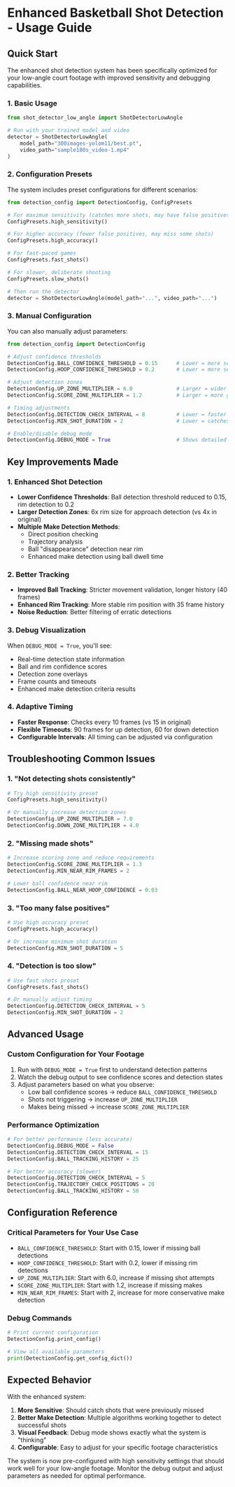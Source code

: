 # Enhanced Basketball Shot Detection - Usage Guide

## Quick Start

The enhanced shot detection system has been specifically optimized for your low-angle court footage with improved sensitivity and debugging capabilities.

### 1. Basic Usage

```python
from shot_detector_low_angle import ShotDetectorLowAngle

# Run with your trained model and video
detector = ShotDetectorLowAngle(
    model_path="300images-yolom11/best.pt",
    video_path="sample180s_video-1.mp4"
)
```

### 2. Configuration Presets

The system includes preset configurations for different scenarios:

```python
from detection_config import DetectionConfig, ConfigPresets

# For maximum sensitivity (catches more shots, may have false positives)
ConfigPresets.high_sensitivity()

# For higher accuracy (fewer false positives, may miss some shots)
ConfigPresets.high_accuracy()

# For fast-paced games
ConfigPresets.fast_shots()

# For slower, deliberate shooting
ConfigPresets.slow_shots()

# Then run the detector
detector = ShotDetectorLowAngle(model_path="...", video_path="...")
```

### 3. Manual Configuration

You can also manually adjust parameters:

```python
from detection_config import DetectionConfig

# Adjust confidence thresholds
DetectionConfig.BALL_CONFIDENCE_THRESHOLD = 0.15      # Lower = more sensitive
DetectionConfig.HOOP_CONFIDENCE_THRESHOLD = 0.2       # Lower = more sensitive

# Adjust detection zones
DetectionConfig.UP_ZONE_MULTIPLIER = 6.0              # Larger = wider detection area
DetectionConfig.SCORE_ZONE_MULTIPLIER = 1.2           # Larger = more generous scoring

# Timing adjustments
DetectionConfig.DETECTION_CHECK_INTERVAL = 8          # Lower = faster response
DetectionConfig.MIN_SHOT_DURATION = 2                 # Lower = catches quicker shots

# Enable/disable debug mode
DetectionConfig.DEBUG_MODE = True                     # Shows detailed info on screen
```

## Key Improvements Made

### 1. Enhanced Shot Detection
- **Lower Confidence Thresholds**: Ball detection threshold reduced to 0.15, rim detection to 0.2
- **Larger Detection Zones**: 6x rim size for approach detection (vs 4x in original)
- **Multiple Make Detection Methods**: 
  - Direct position checking
  - Trajectory analysis
  - Ball "disappearance" detection near rim
  - Enhanced make detection using ball dwell time

### 2. Better Tracking
- **Improved Ball Tracking**: Stricter movement validation, longer history (40 frames)
- **Enhanced Rim Tracking**: More stable rim position with 35 frame history
- **Noise Reduction**: Better filtering of erratic detections

### 3. Debug Visualization
When `DEBUG_MODE = True`, you'll see:
- Real-time detection state information
- Ball and rim confidence scores
- Detection zone overlays
- Frame counts and timeouts
- Enhanced make detection criteria results

### 4. Adaptive Timing
- **Faster Response**: Checks every 10 frames (vs 15 in original)
- **Flexible Timeouts**: 90 frames for up detection, 60 for down detection
- **Configurable Intervals**: All timing can be adjusted via configuration

## Troubleshooting Common Issues

### 1. "Not detecting shots consistently"
```python
# Try high sensitivity preset
ConfigPresets.high_sensitivity()

# Or manually increase detection zones
DetectionConfig.UP_ZONE_MULTIPLIER = 7.0
DetectionConfig.DOWN_ZONE_MULTIPLIER = 4.0
```

### 2. "Missing made shots"
```python
# Increase scoring zone and reduce requirements
DetectionConfig.SCORE_ZONE_MULTIPLIER = 1.3
DetectionConfig.MIN_NEAR_RIM_FRAMES = 2

# Lower ball confidence near rim
DetectionConfig.BALL_NEAR_HOOP_CONFIDENCE = 0.03
```

### 3. "Too many false positives"
```python
# Use high accuracy preset
ConfigPresets.high_accuracy()

# Or increase minimum shot duration
DetectionConfig.MIN_SHOT_DURATION = 5
```

### 4. "Detection is too slow"
```python
# Use fast shots preset
ConfigPresets.fast_shots()

# Or manually adjust timing
DetectionConfig.DETECTION_CHECK_INTERVAL = 5
DetectionConfig.MIN_SHOT_DURATION = 2
```

## Advanced Usage

### Custom Configuration for Your Footage
1. Run with `DEBUG_MODE = True` first to understand detection patterns
2. Watch the debug output to see confidence scores and detection states
3. Adjust parameters based on what you observe:
   - Low ball confidence scores → reduce `BALL_CONFIDENCE_THRESHOLD`
   - Shots not triggering → increase `UP_ZONE_MULTIPLIER`
   - Makes being missed → increase `SCORE_ZONE_MULTIPLIER`

### Performance Optimization
```python
# For better performance (less accurate)
DetectionConfig.DEBUG_MODE = False
DetectionConfig.DETECTION_CHECK_INTERVAL = 15
DetectionConfig.BALL_TRACKING_HISTORY = 25

# For better accuracy (slower)
DetectionConfig.DETECTION_CHECK_INTERVAL = 5
DetectionConfig.TRAJECTORY_CHECK_POSITIONS = 20
DetectionConfig.BALL_TRACKING_HISTORY = 50
```

## Configuration Reference

### Critical Parameters for Your Use Case
- `BALL_CONFIDENCE_THRESHOLD`: Start with 0.15, lower if missing ball detections
- `HOOP_CONFIDENCE_THRESHOLD`: Start with 0.2, lower if missing rim detections
- `UP_ZONE_MULTIPLIER`: Start with 6.0, increase if missing shot attempts
- `SCORE_ZONE_MULTIPLIER`: Start with 1.2, increase if missing makes
- `MIN_NEAR_RIM_FRAMES`: Start with 2, increase for more conservative make detection

### Debug Commands
```python
# Print current configuration
DetectionConfig.print_config()

# View all available parameters
print(DetectionConfig.get_config_dict())
```

## Expected Behavior

With the enhanced system:
1. **More Sensitive**: Should catch shots that were previously missed
2. **Better Make Detection**: Multiple algorithms working together to detect successful shots
3. **Visual Feedback**: Debug mode shows exactly what the system is "thinking"
4. **Configurable**: Easy to adjust for your specific footage characteristics

The system is now pre-configured with high sensitivity settings that should work well for your low-angle footage. Monitor the debug output and adjust parameters as needed for optimal performance.
